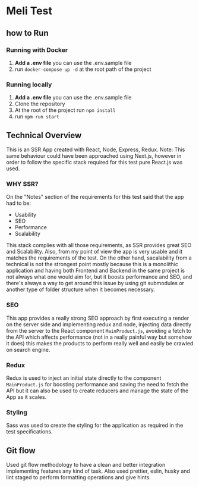 # Meli Test

## how to Run

### Running with Docker

1. **Add a .env file** you can use the .env.sample file
2. run `docker-compose up -d` at the root path of the project

### Running locally

1. **Add a .env file** you can use the .env.sample file
2. Clone the repository
3. At the root of the project run `npm install`
4. run `npm run start`

## Technical Overview

This is an SSR App created with React, Node, Express, Redux.
Note: This same behaviour could have been approached using Next.js, however in order to follow the specific stack required for this test pure React.js was used.

### WHY SSR?

On the "Notes" section of the requirements for this test said that the app had to be:

- Usability
- SEO
- Performance
- Scalability

This stack complies with all those requirements, as SSR provides great SEO and Scalability. Also, from my point of view the app is very usable and it matches the requirements of the test. On the other hand, sacalability from a technical is not the strongest point mostly because this is a monolithic application and having both Frontend and Backend in the same project is not always what one would aim for, but it boosts performance and SEO, and there's always a way to get around this issue by using git submodules or another type of folder structure when it becomes necessary.

### SEO

This app provides a really strong SEO approach by first executing a render on the server side and implementing redux and node, injecting data directly from the server to the React component `MainProduct.js`, avoiding a fetch to the API which affects performance (not in a really painful way but somehow it does) this makes the products to perform really well and easily be crawled on search engine.

### Redux

Redux is used to inject an initial state directly to the component `MainProduct.js` for boosting performance and saving the need to fetch the API but it can also be used to create reducers and manage the state of the App as it scales.

### Styling

Sass was used to create the styling for the application as required in the test specifications.

## Git flow

Used git flow methodology to have a clean and better integration implementing features any kind of task.
Also used prettier, eslin, husky and lint staged to perform formatting operations and give hints.
